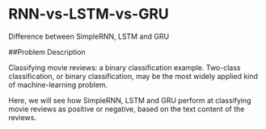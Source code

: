 # RNN-vs-LSTM-vs-GRU
Difference between SimpleRNN, LSTM and GRU


##Problem Description

Classifying movie reviews: a binary classification example. Two-class classification, or binary classification, may be the most widely applied kind of machine-learning problem.

Here, we will see how SimpleRNN, LSTM and GRU perform at classifying movie reviews as positive or negative, based on the text content of the reviews.
